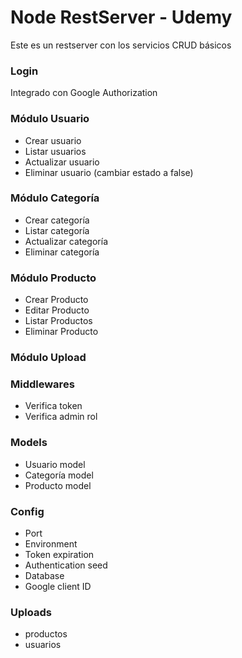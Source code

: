 # Node RestServer - Udemy

Este es un restserver con los servicios CRUD básicos

### Login

Integrado con Google Authorization

### Módulo Usuario

- Crear usuario
- Listar usuarios
- Actualizar usuario
- Eliminar usuario (cambiar estado a false)

### Módulo Categoría

- Crear categoría
- Listar categoría
- Actualizar categoría
- Eliminar categoría

### Módulo Producto

- Crear Producto
- Editar Producto
- Listar Productos
- Eliminar Producto

### Módulo Upload

### Middlewares

- Verifica token
- Verifica admin rol

### Models

- Usuario model
- Categoría model
- Producto model

### Config

- Port
- Environment
- Token expiration
- Authentication seed
- Database
- Google client ID

### Uploads

- productos
- usuarios
